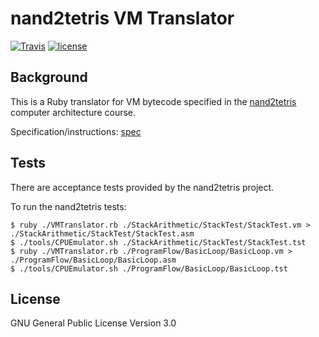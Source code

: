 # nand2tetris VM Translator

[![Travis](https://img.shields.io/travis/yitznewton/nand2tetris_vm_translator.svg)](https://travis-ci.org/yitznewton/nand2tetris_vm_translator/)
[![license](https://img.shields.io/github/license/yitznewton/nand2tetris_vm_translator.svg)](https://www.gnu.org/copyleft/gpl.html)

## Background

This is a Ruby translator for VM bytecode specified in the
[nand2tetris](http://www.nand2tetris.org/) computer architecture course.

Specification/instructions: [spec](http://www.nand2tetris.org/chapters/chapter%2007.pdf)

## Tests

There are acceptance tests provided by the nand2tetris project.

To run the nand2tetris tests:

```shell
$ ruby ./VMTranslator.rb ./StackArithmetic/StackTest/StackTest.vm > ./StackArithmetic/StackTest/StackTest.asm
$ ./tools/CPUEmulator.sh ./StackArithmetic/StackTest/StackTest.tst
$ ruby ./VMTranslator.rb ./ProgramFlow/BasicLoop/BasicLoop.vm > ./ProgramFlow/BasicLoop/BasicLoop.asm
$ ./tools/CPUEmulator.sh ./ProgramFlow/BasicLoop/BasicLoop.tst
```

## License

GNU General Public License Version 3.0
